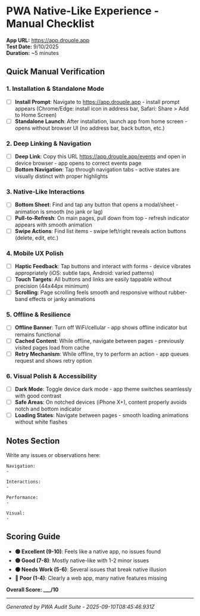 # PWA Native-Like Experience - Manual Checklist

**App URL:** https://app.drouple.app  
**Test Date:** 9/10/2025  
**Duration:** ~5 minutes

## Quick Manual Verification

### 1. Installation & Standalone Mode
- [ ] **Install Prompt**: Navigate to https://app.drouple.app - install prompt appears (Chrome/Edge: install icon in address bar, Safari: Share > Add to Home Screen)
- [ ] **Standalone Launch**: After installation, launch app from home screen - opens without browser UI (no address bar, back button, etc.)

### 2. Deep Linking & Navigation
- [ ] **Deep Link**: Copy this URL https://app.drouple.app/events and open in device browser - app opens to correct events page
- [ ] **Bottom Navigation**: Tap through navigation tabs - active states are visually distinct with proper highlights

### 3. Native-Like Interactions
- [ ] **Bottom Sheet**: Find and tap any button that opens a modal/sheet - animation is smooth (no jank or lag)
- [ ] **Pull-to-Refresh**: On main pages, pull down from top - refresh indicator appears with smooth animation
- [ ] **Swipe Actions**: Find list items - swipe left/right reveals action buttons (delete, edit, etc.)

### 4. Mobile UX Polish
- [ ] **Haptic Feedback**: Tap buttons and interact with forms - device vibrates appropriately (iOS: subtle taps, Android: varied patterns)
- [ ] **Touch Targets**: All buttons and links are easily tappable without precision (44x44px minimum)
- [ ] **Scrolling**: Page scrolling feels smooth and responsive without rubber-band effects or janky animations

### 5. Offline & Resilience
- [ ] **Offline Banner**: Turn off WiFi/cellular - app shows offline indicator but remains functional
- [ ] **Cached Content**: While offline, navigate between pages - previously visited pages load from cache
- [ ] **Retry Mechanism**: While offline, try to perform an action - app queues request and shows retry option

### 6. Visual Polish & Accessibility
- [ ] **Dark Mode**: Toggle device dark mode - app theme switches seamlessly with good contrast
- [ ] **Safe Areas**: On notched devices (iPhone X+), content properly avoids notch and bottom indicator
- [ ] **Loading States**: Navigate between pages - smooth loading animations without white flashes

## Notes Section
Write any issues or observations here:

```
Navigation:
- 

Interactions:
- 

Performance:
- 

Visual:
- 
```

## Scoring Guide
- **🟢 Excellent (9-10)**: Feels like a native app, no issues found
- **🟡 Good (7-8)**: Mostly native-like with 1-2 minor issues  
- **🟠 Needs Work (5-6)**: Several issues that break native illusion
- **🔴 Poor (1-4)**: Clearly a web app, many native features missing

**Overall Score: ___/10**

---
*Generated by PWA Audit Suite - 2025-09-10T08:45:46.931Z*

